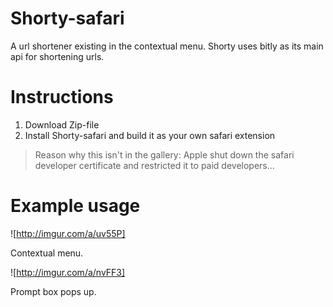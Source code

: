 # Shorty-safari
A url shortener existing in the contextual menu.
Shorty uses bitly as its main api for shortening urls.

# Instructions
1. Download Zip-file
2. Install Shorty-safari and build it as your own safari extension

> Reason why this isn't in the gallery: Apple shut down the safari developer certificate and restricted it to paid developers...

# Example usage

![http://imgur.com/a/uv55P]

Contextual menu.

![http://imgur.com/a/nvFF3]

Prompt box pops up.
